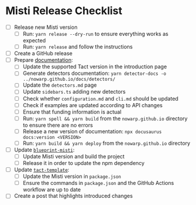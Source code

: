 # Misti Release Checklist

- [ ] Release new Misti version
  - [ ] Run: `yarn release --dry-run` to ensure everything works as expected
  - [ ] Run: `yarn release` and follow the instructions
- [ ] Create a GitHub release
- [ ] Prepare [documentation](https://github.com/nowarp/nowarp.github.io/):
  - [ ] Update the supported Tact version in the introduction page
  - [ ] Generate detectors documentation: `yarn detector-docs -o ../nowarp.github.io/docs/detectors/`
  - [ ] Update the `detectors.md` page
  - [ ] Update `sidebars.ts` adding new detectors
  - [ ] Check whether `configuration.md` and `cli.md` should be updated
  - [ ] Check if examples are updated according to API changes
  - [ ] Ensure that funding information is actual
  - [ ] Run: `yarn spell && yarn build` from the `nowarp.github.io` directory to ensure there are no errors
  - [ ] Release a new version of documentation: `npx docusaurus docs:version <VERSION>`
  - [ ] Run: `yarn build && yarn deploy` from the `nowarp.github.io` directory
- [ ] Update [`blueprint-misti`](https://github.com/nowarp/blueprint-misti):
  - [ ] Update Misti version and build the project
  - [ ] Release it in order to update the npm dependency
- [ ] Update [`tact-template`](https://github.com/tact-lang/tact-template):
  - [ ] Update the Misti version in `package.json`
  - [ ] Ensure the commands in `package.json` and the GitHub Actions workflow are up to date
- [ ] Create a post that highlights introduced changes
